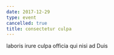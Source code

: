 ```yaml
---
date: 2017-12-29
type: event
cancelled: true
title: consectetur culpa
---
```

laboris irure culpa officia qui nisi ad Duis